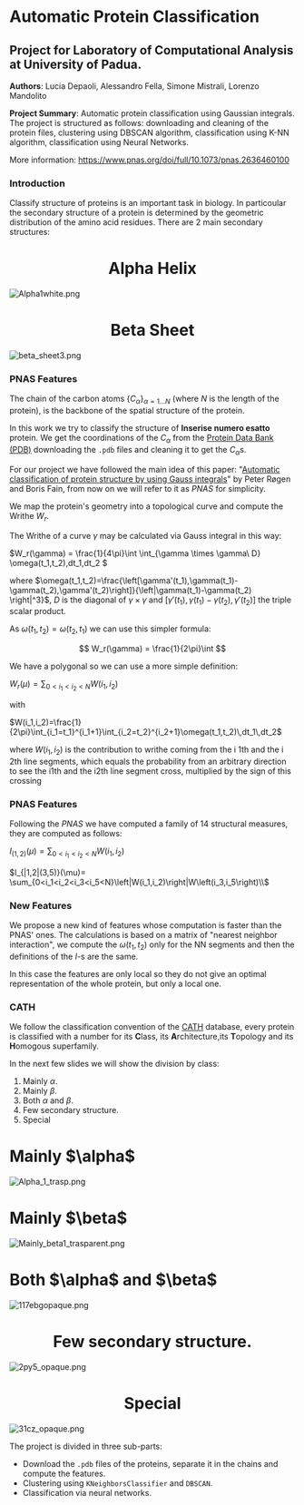# Automatic Protein Classification
## Project for Laboratory of Computational Analysis at University of Padua.

**Authors**: Lucia Depaoli, Alessandro Fella, Simone Mistrali, Lorenzo Mandolito

**Project Summary**: Automatic protein classification using Gaussian integrals. The project is structured as follows: downloading and cleaning of the protein files, clustering using DBSCAN algorithm, classification using K-NN algorithm, classification using Neural Networks.

More information: https://www.pnas.org/doi/full/10.1073/pnas.2636460100

### Introduction
Classify structure of proteins is an important task in biology. In particoular the secondary structure of a protein is determined by the geometric distribution of the amino acid residues. There are $2$ main secondary structures:

# <center>Alpha Helix</center>
![Alpha1white.png](attachment:Alpha1white.png)

# <center>Beta Sheet</center>
![beta_sheet3.png](attachment:beta_sheet3.png)

### PNAS Features
The chain of the carbon atoms $\{C_{\alpha}\}_{\alpha = 1 \dots N}$ (where $N$ is the length of the protein), is the backbone of the spatial structure of the protein.

In this work we try to classify the structure of **Inserise numero esatto** protein. We get the coordinations of the $C_{\alpha}$ from the [Protein Data Bank (PDB)](https://www.rcsb.org/) downloading the `.pdb` files and cleaning it to get the $C_\alpha$s.

For our project we have followed the main idea of this paper: "[Automatic classification of protein structure by using
Gauss integrals](https://doi.org/10.1073/pnas.2636460100)" by Peter Røgen and Boris Fain, from now on we will refer to it as *PNAS* for simplicity.

We map the protein's geometry into a topological curve and compute the Writhe $W_r$.

The Writhe of a curve $\gamma$ may be calculated via Gauss integral in this way:  

$W_r(\gamma) = \frac{1}{4\pi}\int \int_{\gamma \times \gamma\ D} \omega(t_1,t_2)\,dt_1\,dt_2 $

where $\omega(t_1,t_2)=\frac{\left[\gamma'(t_1),\gamma(t_1)-\gamma(t_2),\gamma'(t_2)\right]}{\left|\gamma(t_1)-\gamma(t_2) \right|^3}$, $D$ is the diagonal of $\gamma\times\gamma$ and $\left[\gamma'(t_1),\gamma(t_1)-\gamma(t_2),\gamma'(t_2)\right]$ the triple scalar product. 

As $\omega(t_1,t_2)=\omega(t_2,t_1)$ we can use this simpler formula:

$$
W_r(\gamma) = \frac{1}{2\pi}\int
$$

We have a polygonal so we can use a more simple definition:

$W_r(\mu) = \sum _{0<i_1<i_2<N}W(i_1,i_2)$

with

$W(i_1,i_2)=\frac{1}{2\pi}\int_{i_1=t_1}^{i_1+1}\int_{i_2=t_2}^{i_2+1}\omega(t_1,t_2)\,dt_1\,dt_2$

where $W(i_1, i_2)$ is the contribution to writhe coming from the i 1th
and the i 2th line segments, which equals the probability from an
arbitrary direction to see the i1th and the i2th line segment cross,
multiplied by the sign of this crossing

### PNAS Features

Following the *PNAS* we have computed a family of $14$ structural measures, they are computed as follows:

$I_{(1,2)}(\mu)= \sum _{0<i_1<i_2<N}W\left(i_1,i_2\right)$

$I_{|1,2|(3,5)}(\mu)= \sum_{0<i_1<i_2<i_3<i_5<N}\left|W(i_1,i_2)\right|W\left(i_3,i_5\right)\\$

### New Features
We propose a new kind of features whose computation is faster than the PNAS' ones. The calculations is based on a matrix of "nearest neighbor interaction", we compute the $\omega(t_1,t_2)$ only for the NN segments and then the definitions of the $I$-s are the same.

In this case the features are only local so they do not give an optimal representation of the whole protein, but only a local one.

### CATH

We follow the classification convention of the [CATH](https://www.cathdb.info/) database, every protein is classified with a number for its **C**lass, its **A**rchitecture,its **T**opology and its **H**omogous superfamily. 

In the next few slides we will show the division by class:
1. Mainly $\alpha$.
2. Mainly $\beta$.
3. Both $\alpha$ and $\beta$.
4. Few secondary structure.
6. Special

<h1>Mainly $\alpha$ </h1>

![Alpha_1_trasp.png](attachment:Alpha_1_trasp.png)

<h1>Mainly $\beta$ </h1>

![Mainly_beta1_trasparent.png](attachment:Mainly_beta1_trasparent.png)

<h1>Both $\alpha$ and $\beta$</h1>

![117ebgopaque.png](attachment:117ebgopaque.png)

<h1><center>Few secondary structure. </center></h1>

![2py5_opaque.png](attachment:2py5_opaque.png)

<h1><center>Special </center></h1>

![31cz_opaque.png](attachment:31cz_opaque.png)

The project is divided in three sub-parts:

- Download the `.pdb` files of the proteins, separate it in the chains and compute the features.
- Clustering using `KNeighborsClassifier` and `DBSCAN`.
- Classification via neural networks.
